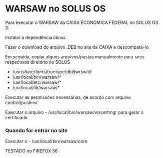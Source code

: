 # WARSAW no SOLUS OS

Para executar o WARSAW da CAIXA ECONOMICA FEDERAL no SOLUS OS 3:

Instalar a dependência libnss 

Fazer o download do arquivo .DEB no site da CAIXA e descompatá-lo.

Em seguida, copiar alguns arquivos/pastas manualmente para seus respectivos diretório no SOLUS

- /usr/share/fonts/truetype/dbldwrsw.ttf
- /usr/local/bin/warsaw/*
- /usr/local/etc/warsaw/*
- /usr/local/lib/warsaw/*

Executar as permissões necessárias, de acordo com arquivo control/postinst

Executar o arquivo - /usr/local/bin/warsaw/wscertmgr para gerar o certificado

### Quando for entrar no site

Executar o - /usr/local/bin/warsaw/core

TESTADO no FIREFOX 56





